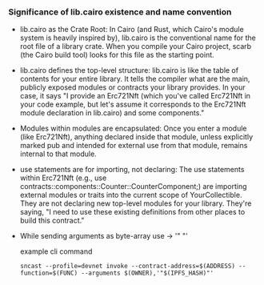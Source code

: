### Significance of lib.cairo existence and name convention 

- lib.cairo as the Crate Root: In Cairo (and Rust, which Cairo's module system is heavily inspired by), lib.cairo is the conventional name for the root file of a library crate. When you compile your Cairo project, scarb (the Cairo build tool) looks for this file as the starting point.

- lib.cairo defines the top-level structure: lib.cairo is like the table of contents for your entire library. It tells the compiler what are the main, publicly exposed modules or contracts your library provides. In your case, it says "I provide an Erc721Nft (which you've called Erc721Nft in your code example, but let's assume it corresponds to the Erc721Nft module declaration in lib.cairo) and some components."

- Modules within modules are encapsulated: Once you enter a module (like Erc721Nft), anything declared inside that module, unless explicitly marked pub and intended for external use from that module, remains internal to that module.

- use statements are for importing, not declaring: The use statements within Erc721Nft (e.g., use contracts::components::Counter::CounterComponent;) are importing external modules or traits into the current scope of YourCollectible. They are not declaring new top-level modules for your library. They're saying, "I need to use these existing definitions from other places to build this contract."

- While sending arguments as byte-array use ->      '" "'

  example cli command 

  ```
  sncast --profile=devnet invoke --contract-address=$(ADDRESS) --function=$(FUNC) --arguments $(OWNER),'"$(IPFS_HASH)"'
  ```